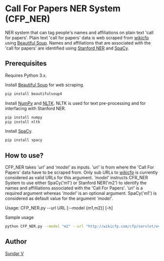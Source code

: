 # Call For Papers NER System (CFP_NER)

NER system that can tag people's names and affiliations on plain text 'call for papers'. Plain text 'call for papers' data is web scraped from [wikicfp](http://wikicfp.com) using [Beautiful Soup](https://www.crummy.com/software/BeautifulSoup/). Names and affiliations that are associated with the 'call for papers' are identified using [Stanford NER](https://nlp.stanford.edu/software/CRF-NER.shtml) and [SpaCy](https://spacy.io/).

## Prerequisites

Requires Python 3.x.

Install [Beautiful Soup](https://www.crummy.com/software/BeautifulSoup/) for web scraping.

```bash
pip install beautifulsoup4
```
Install [NumPy](http://www.numpy.org/) and [NLTK](https://www.nltk.org/). NLTK is used for text pre-processing and for interfacing with Stanford NER.

```bash
pip install numpy
pip install nltk
```
Install [SpaCy](https://spacy.io/usage/).

```bash
pip install spacy
```

## How to use?
CFP_NER takes *'url'* and *'model'* as inputs. *'url'* is from where the 'Call For Papers' data have to be scraped from. Only 
 sub URLs to [wikicfp](http://wikicfp.com) is currently considered as valid URLs for this argument. *'model'* instructs CFR_NER System to use either SpaCy('m1') or Stanford NER('m2') to identify the names and affilliations associated with the 'Call For Papers'. *'url'* is a required argument whereas *'model'* is an optional argument. SpaCy('m1') is considered as default value for the argument *'model'*.

Usage: CFP_NER.py --url URL [--model {m1,m2}] [-h]

Sample usage
```bash
python CFP_NER.py --model "m2" --url "http://wikicfp.com/cfp/servlet/event.showcfp?eventid=72997"
```


## Author
[Sundar V](http://msundarv.com/) 